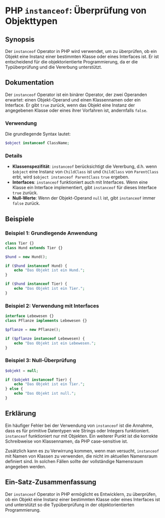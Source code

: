 <!--
Meta Description: # PHP `instanceof`: Überprüfung von Objekttypen ## Synopsis Der `instanceof` Operator in PHP wird verwendet, um zu überprüfen, ob ein Objekt eine Inst...
Meta Keywords: instanceof, ist, ein, objekt, der
-->

# PHP `instanceof`: Überprüfung von Objekttypen

## Synopsis
Der `instanceof` Operator in PHP wird verwendet, um zu überprüfen, ob ein Objekt eine Instanz einer bestimmten Klasse oder eines Interfaces ist. Er ist entscheidend für die objektorientierte Programmierung, da er die Typüberprüfung und die Vererbung unterstützt.

## Dokumentation
Der `instanceof` Operator ist ein binärer Operator, der zwei Operanden erwartet: einen Objekt-Operand und einen Klassennamen oder ein Interface. Er gibt `true` zurück, wenn das Objekt eine Instanz der angegebenen Klasse oder eines ihrer Vorfahren ist, andernfalls `false`.

### Verwendung
Die grundlegende Syntax lautet:

```php
$object instanceof ClassName;
```

### Details
- **Klassenspezifität**: `instanceof` berücksichtigt die Vererbung, d.h. wenn `$object` eine Instanz von `ChildClass` ist und `ChildClass` von `ParentClass` erbt, wird `$object instanceof ParentClass` `true` ergeben.
- **Interfaces**: `instanceof` funktioniert auch mit Interfaces. Wenn eine Klasse ein Interface implementiert, gibt `instanceof` für dieses Interface `true` zurück.
- **Null-Werte**: Wenn der Objekt-Operand `null` ist, gibt `instanceof` immer `false` zurück.

## Beispiele
### Beispiel 1: Grundlegende Anwendung
```php
class Tier {}
class Hund extends Tier {}

$hund = new Hund();

if ($hund instanceof Hund) {
    echo "Das Objekt ist ein Hund.";
}

if ($hund instanceof Tier) {
    echo "Das Objekt ist ein Tier.";
}
```

### Beispiel 2: Verwendung mit Interfaces
```php
interface Lebewesen {}
class Pflanze implements Lebewesen {}

$pflanze = new Pflanze();

if ($pflanze instanceof Lebewesen) {
    echo "Das Objekt ist ein Lebewesen.";
}
```

### Beispiel 3: Null-Überprüfung
```php
$objekt = null;

if ($objekt instanceof Tier) {
    echo "Das Objekt ist ein Tier.";
} else {
    echo "Das Objekt ist null.";
}
```

## Erklärung
Ein häufiger Fehler bei der Verwendung von `instanceof` ist die Annahme, dass es für primitive Datentypen wie Strings oder Integers funktioniert. `instanceof` funktioniert nur mit Objekten. Ein weiterer Punkt ist die korrekte Schreibweise von Klassennamen, da PHP case-sensitive ist. 

Zusätzlich kann es zu Verwirrung kommen, wenn man versucht, `instanceof` mit Namen von Klassen zu verwenden, die nicht im aktuellen Namensraum definiert sind. In solchen Fällen sollte der vollständige Namensraum angegeben werden.

## Ein-Satz-Zusammenfassung
Der `instanceof` Operator in PHP ermöglicht es Entwicklern, zu überprüfen, ob ein Objekt eine Instanz einer bestimmten Klasse oder eines Interfaces ist und unterstützt so die Typüberprüfung in der objektorientierten Programmierung.